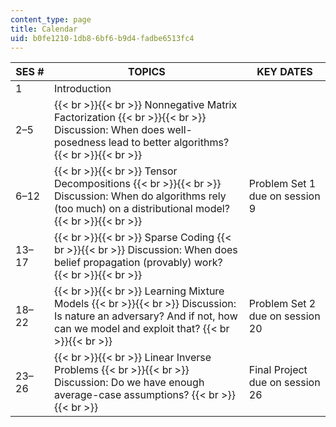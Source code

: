 ```yaml
---
content_type: page
title: Calendar
uid: b0fe1210-1db8-6bf6-b9d4-fadbe6513fc4
---
```


| SES # | TOPICS | KEY DATES |
| --- | --- | --- |
| 1 | Introduction | &nbsp; |
| 2–5 |  {{< br >}}{{< br >}} Nonnegative Matrix Factorization {{< br >}}{{< br >}} Discussion: When does well-posedness lead to better algorithms? {{< br >}}{{< br >}}  | &nbsp; |
| 6–12 |  {{< br >}}{{< br >}} Tensor Decompositions {{< br >}}{{< br >}} Discussion: When do algorithms rely (too much) on a distributional model? {{< br >}}{{< br >}}  | Problem Set 1 due on session 9 |
| 13–17 |  {{< br >}}{{< br >}} Sparse Coding {{< br >}}{{< br >}} Discussion: When does belief propagation (provably) work? {{< br >}}{{< br >}}  | &nbsp; |
| 18–22 |  {{< br >}}{{< br >}} Learning Mixture Models {{< br >}}{{< br >}} Discussion: Is nature an adversary? And if not, how can we model and exploit that? {{< br >}}{{< br >}}  | Problem Set 2 due on session 20 |
| 23–26 |  {{< br >}}{{< br >}} Linear Inverse Problems {{< br >}}{{< br >}} Discussion: Do we have enough average-case assumptions? {{< br >}}{{< br >}}  | Final Project due on session 26